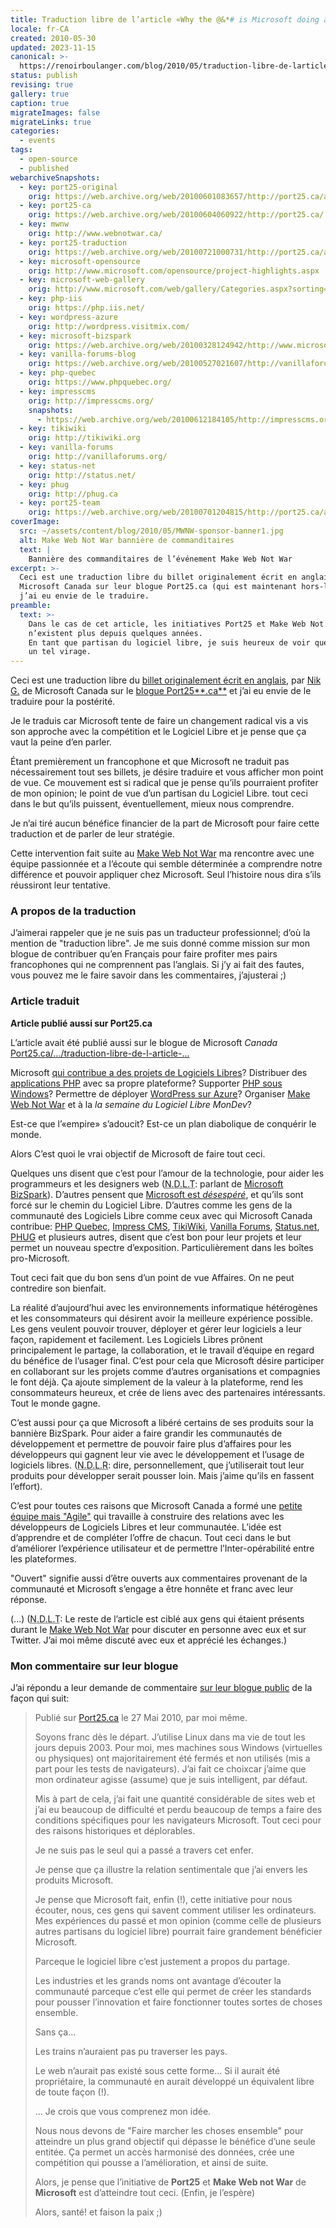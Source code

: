 ```yaml
---
title: Traduction libre de l’article «Why the @&*# is Microsoft doing all this?»
locale: fr-CA
created: 2010-05-30
updated: 2023-11-15
canonical: >-
  https://renoirboulanger.com/blog/2010/05/traduction-libre-de-larticle-why-the-is-microsoft-doing-all-this/
status: publish
revising: true
gallery: true
caption: true
migrateImages: false
migrateLinks: true
categories:
  - events
tags:
  - open-source
  - published
webarchiveSnapshots:
  - key: port25-original
    orig: https://web.archive.org/web/20100601083657/http://port25.ca/archive/2010/05/27/why-the-amp-is-microsoft-doing-this.aspx
  - key: port25-ca
    orig: https://web.archive.org/web/20100604060922/http://port25.ca/
  - key: mwnw
    orig: http://www.webnotwar.ca/
  - key: port25-traduction
    orig: https://web.archive.org/web/20100721000731/http://port25.ca/archive/2010/06/02/traduction-libre-de-l-article-171-why-the-amp-is-microsoft-doing-all-this-187.aspx
  - key: microsoft-opensource
    orig: http://www.microsoft.com/opensource/project-highlights.aspx
  - key: microsoft-web-gallery
    orig: http://www.microsoft.com/web/gallery/Categories.aspx?sorting=alphabetical
  - key: php-iis
    orig: https://php.iis.net/
  - key: wordpress-azure
    orig: http://wordpress.visitmix.com/
  - key: microsoft-bizspark
    orig: https://web.archive.org/web/20100328124942/http://www.microsoft.com/bizspark/
  - key: vanilla-forums-blog
    orig: https://web.archive.org/web/20100527021607/http://vanillaforums.org/blog/make-web-not-war-ftw-competition/
  - key: php-quebec
    orig: https://www.phpquebec.org/
  - key: impresscms
    orig: http://impresscms.org/
    snapshots:
      - https://web.archive.org/web/20100612184105/http://impresscms.org/
  - key: tikiwiki
    orig: http://tikiwiki.org
  - key: vanilla-forums
    orig: http://vanillaforums.org/
  - key: status-net
    orig: http://status.net/
  - key: phug
    orig: http://phug.ca
  - key: port25-team
    orig: https://web.archive.org/web/20100701204815/http://port25.ca/archive/2010/04/05/port-25-canada-contributors.aspx
coverImage:
  src: ~/assets/content/blog/2010/05/MWNW-sponsor-banner1.jpg
  alt: Make Web Not War bannière de commanditaires
  text: |
    Bannière des commanditaires de l’événement Make Web Not War
excerpt: >-
  Ceci est une traduction libre du billet originalement écrit en anglais, par
  Microsoft Canada sur leur blogue Port25.ca (qui est maintenant hors-ligne) et
  j’ai eu envie de le traduire.
preamble:
  text: >-
    Dans le cas de cet article, les initiatives Port25 et Make Web Not War de Microsoft
    n’existent plus depuis quelques années.
    En tant que partisan du logiciel libre, je suis heureux de voir que Microsoft a pris
    un tel virage.
---
```


Ceci est une traduction libre du [billet originalement écrit en
anglais][port25-original], par [Nik G.](http://twitter.com/Nik_G) de Microsoft
Canada sur le [blogue Port25**.ca**][port25-ca] et j’ai eu envie de le traduire
pour la postérité.

Je le traduis car Microsoft tente de faire un changement radical vis a vis son
approche avec la compétition et le Logiciel Libre et je pense que ça vaut la
peine d’en parler.

Étant premièrement un francophone et que Microsoft ne traduit pas nécessairement
tout ses billets, je désire traduire et vous afficher mon point de vue. Ce
mouvement est si radical que je pense qu’ils pourraient profiter de mon opinion;
le point de vue d’un partisan du Logiciel Libre. tout ceci dans le but qu’ils
puissent, éventuellement, mieux nous comprendre.

Je n’ai tiré aucun bénéfice financier de la part de Microsoft pour faire cette
traduction et de parler de leur stratégie.

Cette intervention fait suite au [Make Web Not War][mwnw] ma rencontre avec une
équipe passionnée et a l’écoute qui semble déterminée a comprendre notre
différence et pouvoir appliquer chez Microsoft. Seul l’histoire nous dira s’ils
réussiront leur tentative.

### A propos de la traduction

J’aimerai rappeler que je ne suis pas un traducteur professionnel; d’où la
mention de "traduction libre". Je me suis donné comme mission sur mon blogue de
contribuer qu’en Français pour faire profiter mes pairs francophones qui ne
comprennent pas l’anglais. Si j’y ai fait des fautes, vous pouvez me le faire
savoir dans les commentaires, j’ajusterai ;)

<!--more-->

### Article traduit

<rb-notice-box variant="info" class="my-5">
<strong slot="header">Article publié aussi sur Port25.ca</strong>

L’article avait été publié aussi sur le blogue de Microsoft _Canada_
[Port25.ca/.../traduction-libre-de-l-article-...][port25-traduction]

</rb-notice-box>

Microsoft [qui contribue a des projets de Logiciels
Libres][microsoft-opensource]? Distribuer des [applications
PHP][microsoft-web-gallery] avec sa propre plateforme? Supporter [PHP sous
Windows][php-iis]? Permettre de déployer [WordPress sur Azure][wordpress-azure]?
Organiser [Make Web Not War][mwnw] et à la _la semaine du Logiciel Libre
MonDev_?

Est-ce que l’«empire» s’adoucit? Est-ce un plan diabolique de conquérir le
monde.

Alors C’est quoi le vrai objectif de Microsoft de faire tout ceci.

Quelques uns disent que c’est pour l’amour de la technologie, pour aider les
programmeurs et les designers web
(<abbr title="Note de la Traduction">N.D.L.T</abbr>: parlant de [Microsoft
BizSpark][microsoft-bizspark]). D’autres pensent que [Microsoft est
_désespéré_][vanilla-forums-blog], et qu’ils sont forcé sur le chemin du
Logiciel Libre. D’autres comme les gens de la communauté des Logiciels Libre
comme ceux avec qui Microsoft Canada contribue: [PHP Quebec][php-quebec],
[Impress CMS][impresscms], [TikiWiki][tikiwiki], [Vanilla
Forums][vanilla-forums], [Status.net][status-net], [PHUG][phug] et plusieurs
autres, disent que c’est bon pour leur projets et leur permet un nouveau spectre
d’exposition. Particulièrement dans les boîtes pro-Microsoft.

Tout ceci fait que du bon sens d’un point de vue Affaires. On ne peut contredire
son bienfait.

La réalité d’aujourd’hui avec les environnements informatique hétérogènes et les
consommateurs qui désirent avoir la meilleure expérience possible. Les gens
veulent pouvoir trouver, déployer et gérer leur logiciels a leur façon,
rapidement et facilement. Les Logiciels Libres prônent principalement le
partage, la collaboration, et le travail d’équipe en regard du bénéfice de
l’usager final. C’est pour cela que Microsoft désire participer en collaborant
sur les projets comme d’autres organisations et compagnies le font déjà. Ça
ajoute simplement de la valeur à la plateforme, rend les consommateurs heureux,
et crée de liens avec des partenaires intéressants. Tout le monde gagne.

C’est aussi pour ça que Microsoft a libéré certains de ses produits sour la
bannière BizSpark. Pour aider a faire grandir les communautés de développement
et permettre de pouvoir faire plus d’affaires pour les développeurs qui gagnent
leur vie avec le développement et l’usage de logiciels libres.
(<abbr title="Note de la Rédaction (auteur)">N.D.L.R</abbr>: dire,
personnellement, que j’utiliserait tout leur produits pour développer serait
pousser loin. Mais j’aime qu’ils en fassent l’effort).

C’est pour toutes ces raisons que Microsoft Canada a formé une [petite équipe
mais "Agile"][port25-team] qui travaille à construire des relations avec les
développeurs de Logiciels Libres et leur communautée. L’idée est d’apprendre et
de compléter l’offre de chacun. Tout ceci dans le but d’améliorer l’expérience
utilisateur et de permettre l’Inter-opérabilité entre les plateformes.

"Ouvert" signifie aussi d’être ouverts aux commentaires provenant de la
communauté et Microsoft s’engage a être honnête et franc avec leur réponse.

(...) (<abbr title="Note de la Traduction">N.D.L.T</abbr>: Le reste de l’article
est ciblé aux gens qui étaient présents durant le [Make Web Not War][mwnw] pour
discuter en personne avec eux et sur Twitter. J’ai moi même discuté avec eux et
apprécié les échanges.)

### Mon commentaire sur leur blogue

J’ai répondu a leur demande de commentaire [sur leur blogue
public][port25-original] de la façon qui suit:

> Publié sur [Port25.ca][port25-original] le <time datetime="2010-05-27">27 Mai
> 2010</time>, par moi même.
>
> Soyons franc dès le départ. J’utilise Linux dans ma vie de tout les jours
> depuis 2003. Pour moi, mes machines sous Windows (virtuelles ou physiques) ont
> majoritairement été fermés et non utilisés (mis a part pour les tests de
> navigateurs). J’ai fait ce choixcar j’aime que mon ordinateur agisse (assume)
> que je suis intelligent, par défaut.
>
> Mis à part de cela, j’ai fait une quantité considérable de sites web et j’ai
> eu beaucoup de difficulté et perdu beaucoup de temps a faire des conditions
> spécifiques pour les navigateurs Microsoft. Tout ceci pour des raisons
> historiques et déplorables.
>
> Je ne suis pas le seul qui a passé a travers cet enfer.
>
> Je pense que ça illustre la relation sentimentale que j’ai envers les produits
> Microsoft.
>
> Je pense que Microsoft fait, enfin (!), cette initiative pour nous écouter,
> nous, ces gens qui savent comment utiliser les ordinateurs. Mes expériences du
> passé et mon opinion (comme celle de plusieurs autres partisans du logiciel
> libre) pourrait faire grandement bénéficier Microsoft.
>
> Parceque le logiciel libre c’est justement a propos du partage.
>
> Les industries et les grands noms ont avantage d’écouter la communauté
> parceque c’est elle qui permet de créer les standards pour pousser
> l’innovation et faire fonctionner toutes sortes de choses ensemble.
>
> Sans ça...
>
> Les trains n’auraient pas pu traverser les pays.
>
> Le web n’aurait pas existé sous cette forme... Si il aurait été propriétaire,
> la communauté en aurait développé un équivalent libre de toute façon (!).
>
> ... Je crois que vous comprenez mon idée.
>
> Nous nous devons de "Faire marcher les choses ensemble" pour atteindre un plus
> grand objectif qui dépasse le bénéfice d’une seule entitée. Ça permet un accès
> harmonisé des données, crée une compétition qui pousse a l’amélioration, et
> ainsi de suite.
>
> Alors, je pense que l’initiative de **Port25** et **Make Web not War** de **Microsoft**
> est d’atteindre tout ceci. (Enfin, je l’espère)
>
> Alors, santé! et faison la paix ;)

[port25-original]:
  https://web.archive.org/web/20100601083657/http://port25.ca/archive/2010/05/27/why-the-amp-is-microsoft-doing-this.aspx
[port25-ca]: https://web.archive.org/web/20100604060922/http://port25.ca/
[mwnw]: http://www.webnotwar.ca/
[port25-traduction]:
  https://web.archive.org/web/20100721000731/http://port25.ca/archive/2010/06/02/traduction-libre-de-l-article-171-why-the-amp-is-microsoft-doing-all-this-187.aspx
[microsoft-opensource]:
  http://www.microsoft.com/opensource/project-highlights.aspx
[microsoft-web-gallery]:
  http://www.microsoft.com/web/gallery/Categories.aspx?sorting=alphabetical
[php-iis]: https://php.iis.net/
[wordpress-azure]: http://wordpress.visitmix.com/
[microsoft-bizspark]:
  https://web.archive.org/web/20100328124942/http://www.microsoft.com/bizspark/
[vanilla-forums-blog]:
  https://web.archive.org/web/20100527021607/http://vanillaforums.org/blog/make-web-not-war-ftw-competition/
[php-quebec]: https://www.phpquebec.org/
[impresscms]: https://web.archive.org/web/20100612184105/http://impresscms.org/
[tikiwiki]: http://tikiwiki.org
[vanilla-forums]: http://vanillaforums.org/
[status-net]: http://status.net/
[phug]: http://phug.ca
[port25-team]:
  https://web.archive.org/web/20100701204815/http://port25.ca/archive/2010/04/05/port-25-canada-contributors.aspx
